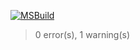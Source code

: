 [![MSBuild](https://github.com/LeeEndl/Neko/actions/workflows/msbuild.yml/badge.svg?branch=latest)](https://github.com/LeeEndl/Neko/actions/workflows/msbuild.yml)
> 0 error(s), 1 warning(s)
